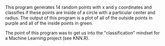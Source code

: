 This program generates 14 random points with x and y coordinates and classifies if these points are inside of
a circle with a particular center and radius.  The output of this program is a plot of all of the outside points in purple and
all of the inside points in green.

The point of this program was to get us into the "classification" mindset for a Machine Learning project (see KNN.R).
